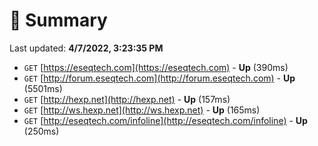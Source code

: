 # 📖 Summary
Last updated: **4/7/2022, 3:23:35 PM**

- `GET` [https://eseqtech.com](https://eseqtech.com) - **Up** (390ms)
- `GET` [http://forum.eseqtech.com](http://forum.eseqtech.com) - **Up** (5501ms)
- `GET` [http://hexp.net](http://hexp.net) - **Up** (157ms)
- `GET` [http://ws.hexp.net](http://ws.hexp.net) - **Up** (165ms)
- `GET` [http://eseqtech.com/infoline](http://eseqtech.com/infoline) - **Up** (250ms)
